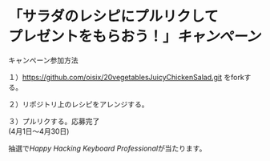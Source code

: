 # 「サラダのレシピにプルリクして<br>プレゼントをもらおう！」*キャンペーン*

キャンペーン参加方法

１）https://github.com/oisix/20vegetablesJuicyChickenSalad.git をforkする。

２）リポジトリ上のレシピをアレンジする。

３）プルリクする。応募完了  
(4月1日～4月30日)

抽選で*Happy Hacking Keyboard Professional*が当たります。
